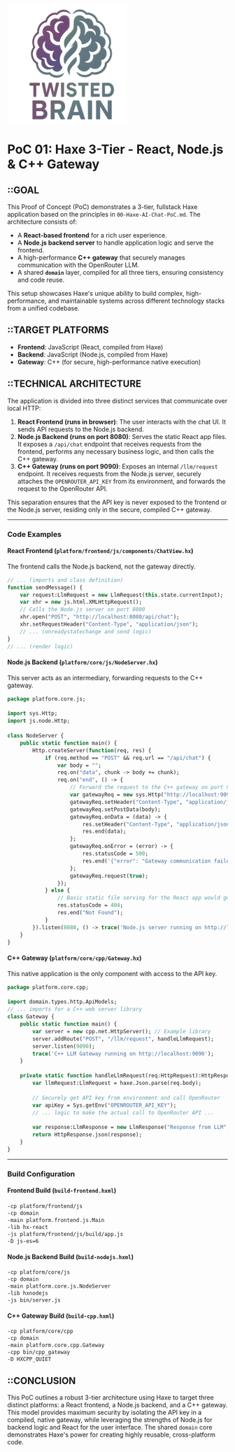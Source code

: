 ![Haxe Multi-Platform Logo](/assets/logo.png)

# PoC 01: Haxe 3-Tier - React, Node.js & C++ Gateway

## ::GOAL
This Proof of Concept (PoC) demonstrates a 3-tier, fullstack Haxe application based on the principles in `00-Haxe-AI-Chat-PoC.md`. The architecture consists of:
- A **React-based frontend** for a rich user experience.
- A **Node.js backend server** to handle application logic and serve the frontend.
- A high-performance **C++ gateway** that securely manages communication with the OpenRouter LLM.
- A shared **`domain`** layer, compiled for all three tiers, ensuring consistency and code reuse.

This setup showcases Haxe's unique ability to build complex, high-performance, and maintainable systems across different technology stacks from a unified codebase.

## ::TARGET PLATFORMS
- **Frontend**: JavaScript (React, compiled from Haxe)
- **Backend**: JavaScript (Node.js, compiled from Haxe)
- **Gateway**: C++ (for secure, high-performance native execution)

## ::TECHNICAL ARCHITECTURE
The application is divided into three distinct services that communicate over local HTTP:
1.  **React Frontend (runs in browser)**: The user interacts with the chat UI. It sends API requests to the Node.js backend.
2.  **Node.js Backend (runs on port 8080)**: Serves the static React app files. It exposes a `/api/chat` endpoint that receives requests from the frontend, performs any necessary business logic, and then calls the C++ gateway.
3.  **C++ Gateway (runs on port 9090)**: Exposes an internal `/llm/request` endpoint. It receives requests from the Node.js server, securely attaches the `OPENROUTER_API_KEY` from its environment, and forwards the request to the OpenRouter API.

This separation ensures that the API key is never exposed to the frontend or the Node.js server, residing only in the secure, compiled C++ gateway.

---

### Code Examples

#### React Frontend (`platform/frontend/js/components/ChatView.hx`)
The frontend calls the Node.js backend, not the gateway directly.
```haxe
// ... (imports and class definition)
function sendMessage() {
    var request:LlmRequest = new LlmRequest(this.state.currentInput);
    var xhr = new js.html.XMLHttpRequest();
    // Calls the Node.js server on port 8080
    xhr.open("POST", "http://localhost:8080/api/chat");
    xhr.setRequestHeader("Content-Type", "application/json");
    // ... (onreadystatechange and send logic)
}
// ... (render logic)
```

#### Node.js Backend (`platform/core/js/NodeServer.hx`)
This server acts as an intermediary, forwarding requests to the C++ gateway.
```haxe
package platform.core.js;

import sys.Http;
import js.node.Http;

class NodeServer {
    public static function main() {
        Http.createServer(function(req, res) {
            if (req.method == "POST" && req.url == "/api/chat") {
                var body = "";
                req.on("data", chunk -> body += chunk);
                req.on("end", () -> {
                    // Forward the request to the C++ gateway on port 9090
                    var gatewayReq = new sys.Http("http://localhost:9090/llm/request");
                    gatewayReq.setHeader("Content-Type", "application/json");
                    gatewayReq.setPostData(body);
                    gatewayReq.onData = (data) -> {
                        res.setHeader("Content-Type", "application/json");
                        res.end(data);
                    };
                    gatewayReq.onError = (error) -> {
                        res.statusCode = 500;
                        res.end('{"error": "Gateway communication failed"}');
                    };
                    gatewayReq.request(true);
                });
            } else {
                // Basic static file serving for the React app would go here
                res.statusCode = 404;
                res.end("Not Found");
            }
        }).listen(8080, () -> trace('Node.js server running on http://localhost:8080'));
    }
}
```

#### C++ Gateway (`platform/core/cpp/Gateway.hx`)
This native application is the only component with access to the API key.
```haxe
package platform.core.cpp;

import domain.types.http.ApiModels;
// ... imports for a C++ web server library
class Gateway {
    public static function main() {
        var server = new cpp.net.HttpServer(); // Example library
        server.addRoute("POST", "/llm/request", handleLlmRequest);
        server.listen(9090);
        trace('C++ LLM Gateway running on http://localhost:9090');
    }

    private static function handleLlmRequest(req:HttpRequest):HttpResponse {
        var llmRequest:LlmRequest = haxe.Json.parse(req.body);
        
        // Securely get API key from environment and call OpenRouter
        var apiKey = Sys.getEnv("OPENROUTER_API_KEY");
        // ... logic to make the actual call to OpenRouter API ...
        
        var response:LlmResponse = new LlmResponse("Response from LLM", llmRequest.model);
        return HttpResponse.json(response);
    }
}
```

---

### Build Configuration

#### Frontend Build (`build-frontend.hxml`)
```hxml
-cp platform/frontend/js
-cp domain
-main platform.frontend.js.Main
-lib hx-react
-js platform/frontend/js/build/app.js
-D js-es=6
```

#### Node.js Backend Build (`build-nodejs.hxml`)
```hxml
-cp platform/core/js
-cp domain
-main platform.core.js.NodeServer
-lib hxnodejs
-js bin/server.js
```

#### C++ Gateway Build (`build-cpp.hxml`)
```hxml
-cp platform/core/cpp
-cp domain
-main platform.core.cpp.Gateway
-cpp bin/cpp_gateway
-D HXCPP_QUIET
```

## ::CONCLUSION
This PoC outlines a robust 3-tier architecture using Haxe to target three distinct platforms: a React frontend, a Node.js backend, and a C++ gateway. This model provides maximum security by isolating the API key in a compiled, native gateway, while leveraging the strengths of Node.js for backend logic and React for the user interface. The shared `domain` core demonstrates Haxe's power for creating highly reusable, cross-platform code.